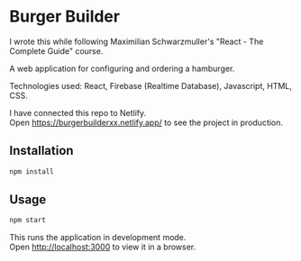 # Burger Builder

I wrote this while following Maximilian Schwarzmuller's "React - The Complete Guide" course.

A web application for configuring and ordering a hamburger.

Technologies used: React, Firebase (Realtime Database), Javascript, HTML, CSS.

I have connected this repo to Netlify.  
Open <https://burgerbuilderxx.netlify.app/> to see the project in production.

## Installation
```sh
npm install
```
## Usage
```sh
npm start
```
This runs the application in development mode.\
Open [http://localhost:3000](http://localhost:3000) to view it in a browser.
